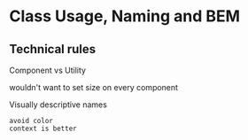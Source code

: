 # Class Usage, Naming and BEM

## Technical rules

Component vs Utility

  wouldn't want to set size on every component

  Visually descriptive names

    avoid color
    context is better
